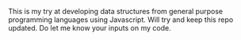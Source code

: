 This is my try at developing data structures from general purpose programming languages using Javascript. Will try and keep this repo updated. Do let me know your inputs on my code.